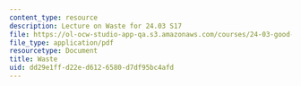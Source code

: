 ```yaml
---
content_type: resource
description: Lecture on Waste for 24.03 S17
file: https://ol-ocw-studio-app-qa.s3.amazonaws.com/courses/24-03-good-food-ethics-and-politics-of-food-spring-2017/dd29e1ffd22ed6126580d7df95bc4afd_MIT24_03S17_lec19.pdf
file_type: application/pdf
resourcetype: Document
title: Waste
uid: dd29e1ff-d22e-d612-6580-d7df95bc4afd
---
```

